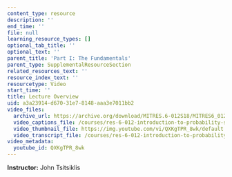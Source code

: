 ```yaml
---
content_type: resource
description: ''
end_time: ''
file: null
learning_resource_types: []
optional_tab_title: ''
optional_text: ''
parent_title: 'Part I: The Fundamentals'
parent_type: SupplementalResourceSection
related_resources_text: ''
resource_index_text: ''
resourcetype: Video
start_time: ''
title: Lecture Overview
uid: a3a23914-d670-31e7-8148-aaa3e7011bb2
video_files:
  archive_url: https://archive.org/download/MITRES.6-012S18/MITRES6_012S18_L03-01_300k.mp4
  video_captions_file: /courses/res-6-012-introduction-to-probability-spring-2018/aa61d75b37d85f14b359a04cf73d0763_QXKgTPR_8wk.vtt
  video_thumbnail_file: https://img.youtube.com/vi/QXKgTPR_8wk/default.jpg
  video_transcript_file: /courses/res-6-012-introduction-to-probability-spring-2018/a11cb3193ea353d581a81f27d2aebee8_QXKgTPR_8wk.pdf
video_metadata:
  youtube_id: QXKgTPR_8wk
---
```


**Instructor:** John Tsitsiklis